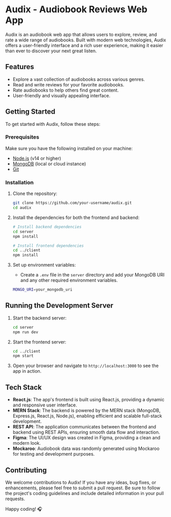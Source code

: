 # Audix - Audiobook Reviews Web App

Audix is an audiobook web app that allows users to explore, review, and rate a wide range of audiobooks. Built with modern web technologies, Audix offers a user-friendly interface and a rich user experience, making it easier than ever to discover your next great listen.

## Features

- Explore a vast collection of audiobooks across various genres.
- Read and write reviews for your favorite audiobooks.
- Rate audiobooks to help others find great content.
- User-friendly and visually appealing interface.


## Getting Started

To get started with Audix, follow these steps:

### Prerequisites

Make sure you have the following installed on your machine:

- [Node.js](https://nodejs.org/en/) (v14 or higher)
- [MongoDB](https://www.mongodb.com/) (local or cloud instance)
- [Git](https://git-scm.com/)

### Installation

1. Clone the repository:

   ```bash
   git clone https://github.com/your-username/audix.git
   cd audix
   ```

2. Install the dependencies for both the frontend and backend:

   ```bash
   # Install backend dependencies
   cd server
   npm install

   # Install frontend dependencies
   cd ../client
   npm install
   ```

3. Set up environment variables:

   - Create a `.env` file in the `server` directory and add your MongoDB URI and any other required environment variables.

   ```bash
   MONGO_URI=your_mongodb_uri
   ```

## Running the Development Server

1. Start the backend server:

   ```bash
   cd server
   npm run dev
   ```

2. Start the frontend server:

   ```bash
   cd ../client
   npm start
   ```

3. Open your browser and navigate to `http://localhost:3000` to see the app in action.

## Tech Stack

- **React.js**: The app's frontend is built using React.js, providing a dynamic and responsive user interface.
- **MERN Stack**: The backend is powered by the MERN stack (MongoDB, Express.js, React.js, Node.js), enabling efficient and scalable full-stack development.
- **REST API**: The application communicates between the frontend and backend using REST APIs, ensuring smooth data flow and interaction.
- **Figma**: The UI/UX design was created in Figma, providing a clean and modern look.
- **Mockaroo**: Audiobook data was randomly generated using Mockaroo for testing and development purposes.


## Contributing

We welcome contributions to Audix! If you have any ideas, bug fixes, or enhancements, please feel free to submit a pull request. Be sure to follow the project's coding guidelines and include detailed information in your pull requests.


Happy coding! 🎧
